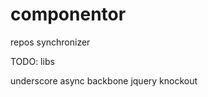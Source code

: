 componentor
===========

repos synchronizer

TODO: libs

underscore
async
backbone
jquery
knockout

